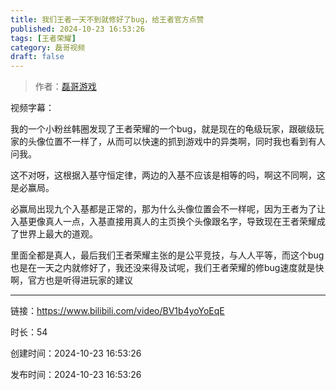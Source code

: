 ```yaml
---
title: 我们王者一天不到就修好了bug，给王者官方点赞
published: 2024-10-23 16:53:26
tags: [王者荣耀]
category: 磊哥视频
draft: false
---
```



> 作者：[磊哥游戏](https://space.bilibili.com/268941858)

视频字幕：

我的一个小粉丝韩圈发现了王者荣耀的一个bug，就是现在的龟级玩家，跟碳级玩家的头像位置不一样了，从而可以快速的抓到游戏中的异类啊，同时我也看到有人问我。

这不对呀，这根据入基守恒定律，两边的入基不应该是相等的吗，啊这不同啊，这是必赢局。

必赢局出现九个入基都是正常的，那为什么头像位置会不一样呢，因为王者为了让入基更像真人一点，入基直接用真人的主页换个头像跟名字，导致现在王者荣耀成了世界上最大的道观。

里面全都是真人，最后我们王者荣耀主张的是公平竞技，与人人平等，而这个bug也是在一天之内就修好了，我还没来得及试呢，我们王者荣耀的修bug速度就是快啊，官方也是听得进玩家的建议

---

链接：https://www.bilibili.com/video/BV1b4yoYoEqE

时长：54

创建时间：2024-10-23 16:53:26

发布时间：2024-10-23 16:53:26

